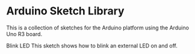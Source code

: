 Arduino Sketch Library
=========

This is a collection of sketches for the Arduino platform using the Arduino Uno R3 board.

Blink LED
This sketch shows how to blink an external LED on and off.